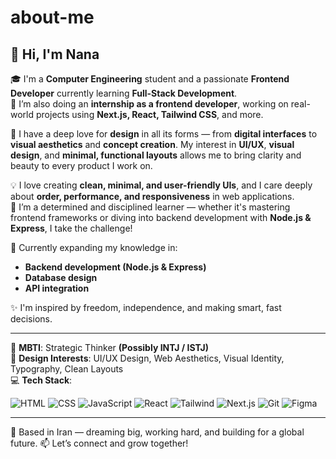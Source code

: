 # about-me

## 👋 Hi, I'm Nana

🎓 I'm a **Computer Engineering** student and a passionate **Frontend Developer** currently learning **Full-Stack Development**.  
💼 I’m also doing an **internship as a frontend developer**, working on real-world projects using **Next.js, React, Tailwind CSS**, and more.

🎨 I have a deep love for **design** in all its forms — from **digital interfaces** to **visual aesthetics** and **concept creation**. My interest in **UI/UX**, **visual design**, and **minimal, functional layouts** allows me to bring clarity and beauty to every product I work on.

💡 I love creating **clean, minimal, and user-friendly UIs**, and I care deeply about **order, performance, and responsiveness** in web applications.  
💪 I’m a determined and disciplined learner — whether it's mastering frontend frameworks or diving into backend development with **Node.js & Express**, I take the challenge!

🌱 Currently expanding my knowledge in:
- **Backend development (Node.js & Express)**
- **Database design**
- **API integration**

✨ I'm inspired by freedom, independence, and making smart, fast decisions.  

---

📌 **MBTI**: Strategic Thinker **(Possibly INTJ / ISTJ)**  
🎯 **Design Interests**: UI/UX Design, Web Aesthetics, Visual Identity, Typography, Clean Layouts  
💻 **Tech Stack**:

![HTML](https://img.shields.io/badge/-HTML5-E34F26?logo=html5&logoColor=white)
![CSS](https://img.shields.io/badge/-CSS3-1572B6?logo=css3)
![JavaScript](https://img.shields.io/badge/-JavaScript-F7DF1E?logo=javascript&logoColor=black)
![React](https://img.shields.io/badge/-React-61DAFB?logo=react&logoColor=black)
![Tailwind](https://img.shields.io/badge/-TailwindCSS-38B2AC?logo=tailwindcss&logoColor=white)
![Next.js](https://img.shields.io/badge/-Next.js-111100?logo=nextdotjs)
![Git](https://img.shields.io/badge/-Git-F05032?logo=git&logoColor=white)
![Figma](https://img.shields.io/badge/-Figma-F24E1E?logo=figma&logoColor=white)

---

📍 Based in Iran — dreaming big, working hard, and building for a global future.
📫 Let’s connect and grow together!
